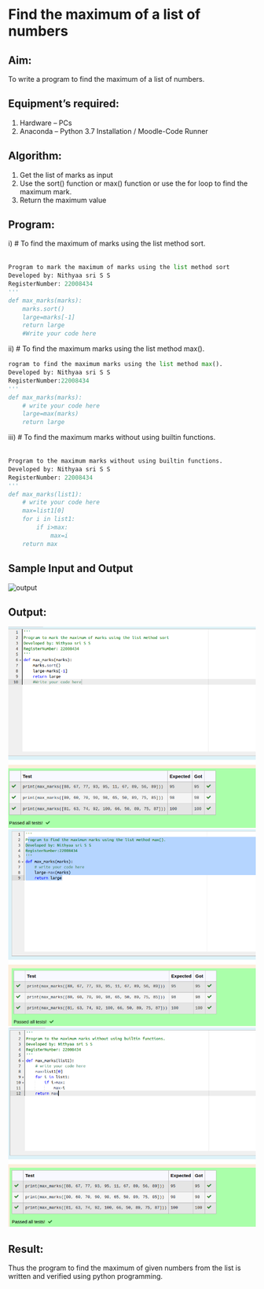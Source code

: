 # Find the maximum of a list of numbers
## Aim:
To write a program to find the maximum of a list of numbers.
## Equipment’s required:
1.	Hardware – PCs
2.	Anaconda – Python 3.7 Installation / Moodle-Code Runner
## Algorithm:
1.	Get the list of marks as input
2.	Use the sort() function or max() function or use the for loop to find the maximum mark.
3.	Return the maximum value
## Program:

i)	# To find the maximum of marks using the list method sort.
```Python

Program to mark the maximum of marks using the list method sort
Developed by: Nithyaa sri S S
RegisterNumber: 22008434
'''
def max_marks(marks):
    marks.sort()
    large=marks[-1]
    return large
    #Write your code here


```

ii)	# To find the maximum marks using the list method max().
```Python
rogram to find the maximum marks using the list method max().
Developed by: Nithyaa sri S S
RegisterNumber:22008434 
'''
def max_marks(marks):
    # write your code here
    large=max(marks)
    return large
```

iii) # To find the maximum marks without using builtin functions.
```Python

Program to the maximum marks without using builtin functions.
Developed by: Nithyaa sri S S
RegisterNumber: 22008434
'''
def max_marks(list1):
    # write your code here
    max=list1[0]
    for i in list1:
        if i>max:
            max=i
    return max

```
## Sample Input and Output
![output](./img/max_marks1.jpg) 

## Output:
![](findmax1.png)
![](findmax2.png)
![](findmax3.png)

## Result:
Thus the program to find the maximum of given numbers from the list is written and verified using python programming.